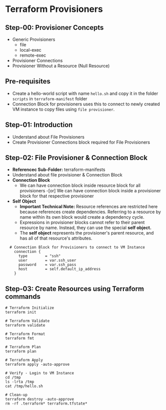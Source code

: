# Terraform Provisioners

## Step-00: Provisioner Concepts
- Generic Provisioners
  - file
  - local-exec
  - remote-exec
- Provisioner Connections
- Provisioner Without a Resource  (Null Resource)

## Pre-requisites
- Create a hello-world script with name `hello.sh` and copy it in the folder `scripts` in `terraform-manifest` folder
- Connection Block for provisioners uses this to connect to newly created VM instance to copy files using `file provisioner`.

## Step-01: Introduction
- Understand about File Provisioners
- Create Provisioner Connections block required for File Provisioners

## Step-02: File Provisioner & Connection Block
- **Referencec Sub-Folder:** terraform-manifests
- Understand about file provisioner & Connection Block
- **Connection Block**
  - We can have connection block inside resource block for all provisioners 
  -[or] We can have connection block inside a provisioner block for that respective provisioner
- **Self Object**
  - **Important Technical Note:** Resource references are restricted here because references create dependencies. Referring to a resource by name within its own block would create a dependency cycle.
  - Expressions in provisioner blocks cannot refer to their parent resource by name. Instead, they can use the special **self object.**
  - The **self object** represents the provisioner's parent resource, and has all of that resource's attributes. 

```t
  # Connection Block for Provisioners to connect to VM Instance
    connection {
      type        = "ssh"
      user        = var.ssh_user
      password    = var.ssh_pass
      host        = self.default_ip_address
    }
```

## Step-03: Create Resources using Terraform commands

```t
# Terraform Initialize
terraform init

# Terraform Validate
terraform validate

# Terraform Format
terraform fmt

# Terraform Plan
terraform plan

# Terraform Apply
terraform apply -auto-approve

# Verify - Login to VM Instance
cd /tmp
ls -lrta /tmp
cat /tmp/hello.sh

# Clean-up
terraform destroy -auto-approve
rm -rf .terraform* terraform.tfstate*
```